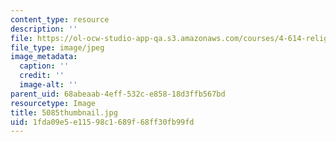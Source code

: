 ```yaml
---
content_type: resource
description: ''
file: https://ol-ocw-studio-app-qa.s3.amazonaws.com/courses/4-614-religious-architecture-and-islamic-cultures-fall-2002/1fda09e5e11598c1689f68ff30fb99fd_5085thumbnail.jpg
file_type: image/jpeg
image_metadata:
  caption: ''
  credit: ''
  image-alt: ''
parent_uid: 68abeaab-4eff-532c-e858-18d3ffb567bd
resourcetype: Image
title: 5085thumbnail.jpg
uid: 1fda09e5-e115-98c1-689f-68ff30fb99fd
---
```


